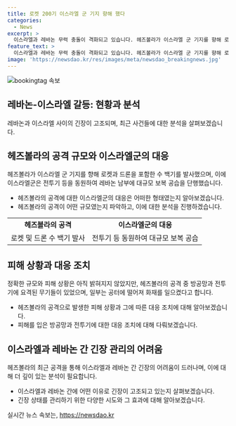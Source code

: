 ```yaml
---
title: 로켓 200기 이스라엘 군 기지 향해 했다
categories:
  - News
excerpt: >
  이스라엘과 레바논 무력 충돌이 격화되고 있습니다. 헤즈볼라가 이스라엘 군 기지를 향해 로켓과 드론을 발사하며 이스라엘은 대규모 보복 공습을 단행했습니다. 양측은 상대측에 대한 공격과 대응에 대해 상세한 정보를 공개하지 않았지만, 헤즈볼라의 공격으로 방공망과 전투기가 피해를 입었으며 이스라엘의 응급서비스는 낙상한 환자를 치료했습니다. 최근까지 이스라엘과 헤즈볼라 간의 무력 충돌은 계속되고 있습니다. (단어 수: 94, 문자 수: 528)
feature_text: >
  이스라엘과 레바논 무력 충돌이 격화되고 있습니다. 헤즈볼라가 이스라엘 군 기지를 향해 로켓과 드론을 발사하며 이스라엘은 대규모 보복 공습을 단행했습니다. 양측은 상대측에 대한 공격과 대응에 대해 상세한 정보를 공개하지 않았지만, 헤즈볼라의 공격으로 방공망과 전투기가 피해를 입었으며 이스라엘의 응급서비스는 낙상한 환자를 치료했습니다. 최근까지 이스라엘과 헤즈볼라 간의 무력 충돌은 계속되고 있습니다. (단어 수: 94, 문자 수: 528)
image: 'https://newsdao.kr/res/images/meta/newsdao_breakingnews.jpg'
---
```


<p><img src="https://newsdao.kr/res/images/meta/newsdao_breakingnews.jpg" alt="bookingtag 속보" /></p>

<h2 data-ke-size="size26">레바논-이스라엘 갈등: 현황과 분석</h2>

<p data-ke-size="size16">레바논과 이스라엘 사이의 긴장이 고조되며, 최근 사건들에 대한 분석을 살펴보겠습니다.</p>

<h2 data-ke-size="size24">헤즈볼라의 공격 규모와 이스라엘군의 대응</h2>

<p data-ke-size="size16">헤즈볼라가 이스라엘 군 기지를 향해 로켓과 드론을 포함한 수 백기를 발사했으며, 이에 이스라엘군은 전투기 등을 동원하여 레바논 남부에 대규모 보복 공습을 단행했습니다.</p>

<ul>
  <li>헤즈볼라의 공격에 대한 이스라엘군의 대응은 어떠한 형태였는지 알아보겠습니다.</li>
  <li>헤즈볼라의 공격이 어떤 규모였는지 파악하고, 이에 대한 분석을 진행하겠습니다.</li>
</ul>

<table>
    <tr>
        <td style="text-align: center; height: 17px;"><b>헤즈볼라의 공격</b></td>
        <td style="text-align: center; height: 17px;"><b>이스라엘군의 대응</b></td>
    </tr>
    <tr>
        <td style="text-align: center;">로켓 및 드론 수 백기 발사</td>
        <td style="text-align: center;">전투기 등 동원하여 대규모 보복 공습</td>
    </tr>
</table>

<h2 data-ke-size="size24">피해 상황과 대응 조치</h2>

<p data-ke-size="size16">정확한 규모와 피해 상황은 아직 밝혀지지 않았지만, 헤즈볼라의 공격 중 방공망과 전투기에 요격된 무기들이 있었으며, 일부는 공터에 떨어져 화재를 일으켰다고 합니다.</p>

<ul>
  <li>헤즈볼라의 공격으로 발생한 피해 상황과 그에 따른 대응 조치에 대해 알아보겠습니다.</li>
  <li>피해를 입은 방공망과 전투기에 대한 대응 조치에 대해 다뤄보겠습니다.</li>
</ul>

<h2 data-ke-size="size24">이스라엘과 레바논 간 긴장 관리의 어려움</h2>

<p data-ke-size="size16">헤즈볼라의 최근 공격을 통해 이스라엘과 레바논 간 긴장의 어려움이 드러나며, 이에 대해 더 깊이 있는 분석이 필요합니다.</p>

<ul>
  <li>이스라엘과 레바논 간에 어떤 이유로 긴장이 고조되고 있는지 살펴보겠습니다.</li>
  <li>긴장 상태를 관리하기 위한 다양한 시도와 그 효과에 대해 알아보겠습니다.</li>
</ul>
실시간 뉴스 속보는, <a href="https://newsdao.kr" rel="dofollow">https://newsdao.kr</a>


